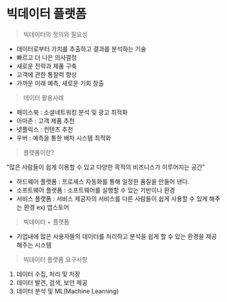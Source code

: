 # 빅데이터 플랫폼
> 빅데이터의 정의와 필요성
- 데이터로부터 가치를 추출하고 결과를 분석하는 기술
- 빠르고 더 나은 의사결정
- 새로운 전략과 제품 구축
- 고객에 관한 통찰력 향상
- 가까운 미래 예측, 새로운 기회 창출

> 데이터 활용사례
- 페이스북 : 소셜네트워킹 분석 및 광고 최적화
- 아마존 : 고객 제품 추천
- 넷플릭스 : 컨텐츠 추천
- 우버 : 예측을 통한 배차 시스템 최적화

> 플랫폼이란? 

"많은 사람들이 쉽게 이용할 수 있고 다양한 목적의 비즈니스가 이루어지는 공간"

- 하드웨어 플랫폼 : 프로세스 자동화를 통해 일정한 품질을 만들어 낸다.
- 소프트웨어 플랫폼 : 소프트웨어를 실행할 수 있는 기반이나 환경
- 서비스 플랫폼 : 서비스 제공자의 서비스를 다른 사람들이 쉽게 사용할 수 있게 해주는 환경 ex) 앱스토어

> 빅데이터 + 플랫폼  
- 기업내에 많은 사용자들의 데이터를 처리하고 분석을 쉽게 할 수 있는 환경을 제공해주는 시스템

> 빅데이터 플랫폼 요구사항 
1. 데이터 수집, 처리 및 저장
2. 데이터 발견, 검색, 보안 제공
3. 데이터 분석 및 ML(Machine Learning)


